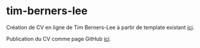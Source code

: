 # tim-berners-lee

Création de CV en ligne de Tim Berners-Lee à partir de template existant [ici](https://github.com/becodeorg/CRL-Keller-1-18/blob/master/Parcours/01-Prairie/4.HTML-CSS/images/goal-css.png).

Publication du CV comme page GitHub [ici](https://rodriguestiago.github.io/tim-berners-lee/).
